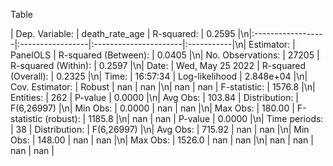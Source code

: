 
Table

| Dep. Variable:    | death_rate_age   | R-squared:            | 0.2595     |\n|:------------------|:-----------------|:----------------------|:-----------|\n| Estimator:        | PanelOLS         | R-squared (Between):  | 0.0405     |\n| No. Observations: | 27205            | R-squared (Within):   | 0.2597     |\n| Date:             | Wed, May 25 2022 | R-squared (Overall):  | 0.2325     |\n| Time:             | 16:57:34         | Log-likelihood        | 2.848e+04  |\n| Cov. Estimator:   | Robust           | nan                   | nan        |\n| nan               | nan              | F-statistic:          | 1576.8     |\n| Entities:         | 262              | P-value               | 0.0000     |\n| Avg Obs:          | 103.84           | Distribution:         | F(6,26997) |\n| Min Obs:          | 0.0000           | nan                   | nan        |\n| Max Obs:          | 180.00           | F-statistic (robust): | 1185.8     |\n| nan               | nan              | P-value               | 0.0000     |\n| Time periods:     | 38               | Distribution:         | F(6,26997) |\n| Avg Obs:          | 715.92           | nan                   | nan        |\n| Min Obs:          | 148.00           | nan                   | nan        |\n| Max Obs:          | 1526.0           | nan                   | nan        |\n| nan               | nan              | nan                   | nan        |

